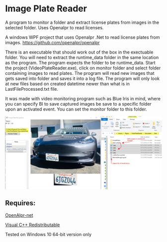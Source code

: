 # Image Plate Reader
A program to monitor a folder and extract license plates from images in the selected folder.  Uses Openalpr to read licenses.

A windows WPF project that uses Openalpr .Net to read license plates from images.
https://github.com/openalpr/openalpr

There is an executable that should work out of the box in the exectuable folder.  You will need to extract the runtime_data folder in the same location as the program.  The program expects the folder to be runtime_data.  Start the project (VideoPlateReader.exe), click on monitor folder and select folder containing images to read plates.  The program will read new images that gets saved into folder and saves it into a log file.  The program will only look at new files based on created datetime newer than what is in LastFileProcessed.txt file.

It was made with video monitoring program such as Blue Iris in mind, where you can specify BI to save captured images be save to a specific folder upon an activated event.  You can set the monitor folder to this folder.

![alt text](https://raw.githubusercontent.com/wirble/ImagePlateReader/master/Executable/plates.png)

## Requires:

[OpenAlpr-net](https://github.com/openalpr/openalpr)

[Visual C++ Redistributable](https://support.microsoft.com/en-us/help/2977003/the-latest-supported-visual-c-downloads)

Tested on Windows 10 64-bit version only
